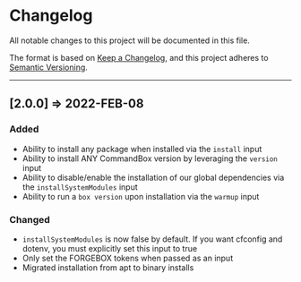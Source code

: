 # Changelog

All notable changes to this project will be documented in this file.

The format is based on [Keep a Changelog](https://keepachangelog.com/en/1.0.0/),
and this project adheres to [Semantic Versioning](https://semver.org/spec/v2.0.0.html).

----

## [2.0.0] => 2022-FEB-08

### Added

* Ability to install any package when installed via the `install` input
* Ability to install ANY CommandBox version by leveraging the `version` input
* Ability to disable/enable the installation of our global dependencies via the `installSystemModules` input
* Ability to run a `box version` upon installation via the `warmup` input

### Changed

* `installSystemModules` is now false by default. If you want cfconfig and dotenv, you must explicitly set this input to true
* Only set the FORGEBOX tokens when passed as an input
* Migrated installation from apt to binary installs
